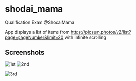# shodai_mama

Qualification Exam @ShodaiMama

App displays a list of items from https://picsum.photos/v2/list?page=pageNumber&limit=20 with infinite scrolling 


## Screenshots

![1st](https://user-images.githubusercontent.com/52502582/158220693-7d48371f-91ac-48c6-9e8a-8c53e3cdc227.png) ![2nd](https://user-images.githubusercontent.com/52502582/158220712-ae70b9c5-604e-4d8a-bef0-f188354dd0ba.png)

![3rd](https://user-images.githubusercontent.com/52502582/158220719-ad9e0f14-7446-431e-a2a3-1b9beaf3fd23.png)




